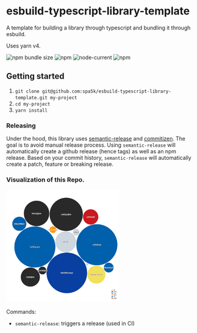 # esbuild-typescript-library-template

A template for building a library through typescript and bundling it through esbuild.

Uses yarn v4.

![npm bundle size](https://img.shields.io/bundlephobia/minzip/esbuild-typescript-library-template?logo=files&style=for-the-badge)
![npm](https://img.shields.io/npm/v/esbuild-typescript-library-template?logo=npm&style=for-the-badge)
![node-current](https://img.shields.io/badge/Node-%3E=14-success?style=for-the-badge&logo=node)
![npm](https://img.shields.io/npm/dw/esbuild-typescript-library-template?style=for-the-badge)

## Getting started

1. `git clone git@github.com:spa5k/esbuild-typescript-library-template.git my-project`
2. `cd my-project`
3. `yarn install`

### Releasing

Under the hood, this library uses [semantic-release](https://github.com/semantic-release/semantic-release) and [commitizen](https://github.com/commitizen/cz-cli).
The goal is to avoid manual release process. Using `semantic-release` will automatically create a github release (hence tags) as well as an npm release.
Based on your commit history, `semantic-release` will automatically create a patch, feature or breaking release.

### Visualization of this Repo.

<img src="./diagram.svg" width="300" height="300">

Commands:

- `semantic-release`: triggers a release (used in CI)
